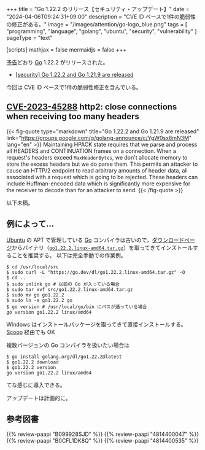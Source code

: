+++
title = "Go 1.22.2 のリリース【セキュリティ・アップデート】"
date =  "2024-04-06T09:24:31+09:00"
description = "CVE ID ベースで1件の脆弱性の修正がある。"
image = "/images/attention/go-logo_blue.png"
tags  = [ "programming", "language", "golang", "ubuntu", "security", "vulnerability" ]
pageType = "text"

[scripts]
  mathjax = false
  mermaidjs = false
+++

[予告](https://groups.google.com/g/golang-announce/c/nUtcDA04HLM "[security] Go 1.22.2 and Go 1.21.9 pre-announcement")どおり [Go] 1.22.2 がリリースされた。

- [[security] Go 1.22.2 and Go 1.21.9 are released](https://groups.google.com/g/golang-announce/c/YgW0sx8mN3M)

今回は CVE ID ベースで1件の脆弱性修正を含んでいる。

## [CVE-2023-45288] http2: close connections when receiving too many headers

{{< fig-quote type="markdown" title="Go 1.22.2 and Go 1.21.9 are released" link="https://groups.google.com/g/golang-announce/c/YgW0sx8mN3M" lang="en" >}}
Maintaining HPACK state requires that we parse and process all HEADERS and CONTINUATION frames on a connection. When a request's headers exceed `MaxHeaderBytes`, we don't allocate memory to store the excess headers but we do parse them. This permits an attacker to cause an HTTP/2 endpoint to read arbitrary amounts of header data, all associated with a request which is going to be rejected. These headers can include Huffman-encoded data which is significantly more expensive for the receiver to decode than for an attacker to send.
{{< /fig-quote >}}

以下未稿。

## 例によって...

[Ubuntu] の APT で管理している [Go] コンパイラは古いので，[ダウンロードページ](https://go.dev/dl/ "Downloads - go.dev")からバイナリ（[`go1.22.2.linux-amd64.tar.gz`](https://go.dev/dl/go1.22.2.linux-amd64.tar.gz)）を取ってきてインストールすることを推奨する。
以下は完全手動での作業例。

```text
$ cd /usr/local/src
$ sudo curl -L "https://go.dev/dl/go1.22.2.linux-amd64.tar.gz" -O
$ cd ..
$ sudo unlink go # 以前の Go が入っている場合
$ sudo tar xvf src/go1.22.2.linux-amd64.tar.gz
$ sudo mv go go1.22.2
$ sudo ln -s go1.22.2 go
$ go version # /usr/local/go/bin にパスが通っている場合
go version go1.22.2 linux/amd64
```

Windows はインストールパッケージを取ってきて直接インストールする。
[Scoop] 経由でも OK

複数バージョンの Go コンパイラを扱いたい場合は

```text
$ go install golang.org/dl/go1.22.2@latest
$ go1.22.2 download
$ go1.22.2 version
go version go1.22.2 linux/amd64
```

てな感じに導入できる。

アップデートは計画的に。

[Go]: https://go.dev/
[Ubuntu]: https://www.ubuntu.com/ "The leading operating system for PCs, IoT devices, servers and the cloud | Ubuntu"
[Scoop]: https://scoop.sh/
[CVE-2023-45288]: https://nvd.nist.gov/vuln/detail/CVE-2023-45288

## 参考図書

{{% review-paapi "B099928SJD" %}} <!-- プログラミング言語Go -->
{{% review-paapi "4814400047" %}} <!-- 初めてのGo言語 -->
{{% review-paapi "B0CFL1DK8Q" %}} <!-- Go言語 100Tips -->
{{% review-paapi "4814400535" %}} <!-- 効率的なGo : Effective Go -->

